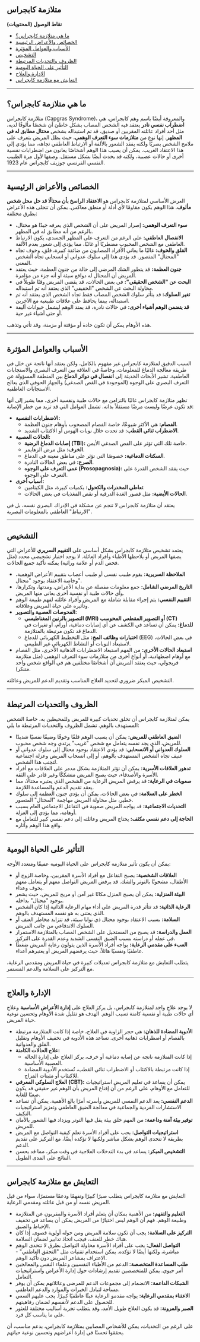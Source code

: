 ## متلازمة كابجراس

**نقاط الوصول (المحتويات)**

* [ما هي متلازمة كابجراس؟](#ما-هي-متلازمة-كابجراس؟)
* [الخصائص والأعراض الرئيسية](#الخصائص-والأعراض-الرئيسية)
* [الأسباب والعوامل المؤثرة](#الأسباب-والعوامل-المؤثرة)
* [التشخيص](#التشخيص)
* [الظروف والتحديات المرتبطة](#الظروف-والتحديات-المرتبطة)
* [التأثير على الحياة اليومية](#التأثير-على-الحياة-اليومية)
* [الإدارة والعلاج](#الإدارة-والعلاج)
* [التعايش مع متلازمة كابجراس](#التعايش-مع-متلازمة-كابجراس)

---

## ما هي متلازمة كابجراس؟

متلازمة كابجراس (Capgras Syndrome)، والمعروفة أيضًا باسم وهم كابجراس، هي **اضطراب نفسي نادر** يعتقد فيه الشخص المصاب بشكل خاطئ أن شخصًا مألوفًا لديه، مثل أحد أفراد عائلته المقربين أو صديق، قد تم استبداله بشخص **محتال مطابق له في المظهر**. إنها نوع من **متلازمات سوء التعرف الوهمي**، حيث يظل المريض يتعرف على ملامح الشخص بصريًا ولكنه يفقد الشعور بالألفة أو الارتباط العاطفي تجاهه، مما يؤدي إلى هذا الاعتقاد الغريب. يمكن أن يصيب هذا الوهم أشخاصًا يعانون من اضطرابات نفسية أخرى أو حالات عصبية، ولكنه قد يحدث أيضًا بشكل مستقل. وصفها لأول مرة الطبيب النفسي الفرنسي جوزيف كابجراس عام 1923.

---

## الخصائص والأعراض الرئيسية

العرض الأساسي لمتلازمة كابجراس هو **الاعتقاد الراسخ بأن محتالًا قد حل محل شخص مألوف**. هذا الوهم يكون مقاومًا لأي أدلة أو منطق معاكس. يمكن أن تتجلى هذه الأعراض بطرق مختلفة:

* **سوء التعرف الوهمي:** إصرار المريض على أن الشخص الذي يعرفه جيدًا هو محتال، بالرغم من أنه مطابق له في المظهر.
* **الانفصال العاطفي:** على الرغم من التعرف على المظهر الجسدي، يكون الارتباط العاطفي مع الشخص المحبوب مضطربًا أو غائبًا، مما يؤدي إلى شعور بعدم الألفة.
* **القلق والخوف:** غالبًا ما يعاني الأفراد المصابون من ضائقة كبيرة، قلق، وخوف تجاه "المحتال" المتصور. قد يؤدي هذا إلى سلوك عدواني أو انسحابي تجاه الشخص المعني.
* **جنون العظمة:** قد يتطور الشك المرضي إلى حالة من جنون العظمة، حيث يعتقد المريض أن المحتال له دوافع سيئة أو أنه جزء من مؤامرة.
* **البحث عن "الشخص الحقيقي":** في بعض الحالات، قد يقضي المريض وقتًا طويلاً في محاولة البحث عن الشخص "الحقيقي" الذي يعتقد أنه تم استبداله.
* **تغير السلوك:** قد يتأثر سلوك الشخص المصاب فقط تجاه الشخص الذي يعتقد أنه تم استبداله، بينما يحافظ على علاقات طبيعية مع الآخرين.
* **قد يتضمن الوهم أشياء أخرى:** في حالات نادرة، قد يمتد الوهم ليشمل حيوانات أليفة أو حتى أشياء غير حية.

هذه الأوهام يمكن أن تكون حادة أو مؤقتة أو مزمنة، وقد تأتي وتذهب.

---

## الأسباب والعوامل المؤثرة

السبب الدقيق لمتلازمة كابجراس غير مفهوم بالكامل، ولكن يعتقد أنها ناتجة عن خلل في طريقة معالجة الدماغ للمعلومات، وخاصةً في العلاقة بين التعرف البصري والاستجابات العاطفية. تشير الأبحاث الحديثة إلى **انفصال في دوائر الدماغ** بين المنطقة المسؤولة عن التعرف البصري على الوجوه (الموجودة في الفص الصدغي) والجهاز الحوفي الذي يعالج الاستجابات العاطفية.

تظهر متلازمة كابجراس غالبًا بالتزامن مع حالات طبية ونفسية أخرى، مما يشير إلى أنها قد تكون عرضًا وليست مرضًا مستقلاً بذاته. تشمل العوامل التي قد تزيد من خطر الإصابة:

* **الاضطرابات النفسية:**
    * **الفصام:** هي الأكثر شيوعًا، خاصة الفصام المصحوب بأوهام جنون العظمة.
    * **الاضطراب ثنائي القطب:** قد تحدث خلال نوبات الهوس أو الاكتئاب الشديد.
* **الحالات العصبية:**
    * **إصابات الدماغ الرضية (TBI):** خاصة تلك التي تؤثر على الفص الصدغي الأيمن.
    * **الخرف:** مثل مرض الزهايمر.
    * **السكتات الدماغية:** خصوصًا التي تؤثر على مناطق معينة في الدماغ.
    * **الصرع:** في بعض الحالات النادرة.
    * **عمى التعرف على الوجوه (Prosopagnosia):** حيث يفقد الشخص القدرة على التعرف على الوجوه.
* **أسباب أخرى:**
    * **تعاطي المخدرات والكحول:** بكميات كبيرة، مثل الكيتامين.
    * **الحالات الأيضية:** مثل قصور الغدة الدرقية أو نقص المغذيات في بعض الحالات.

يعتقد أن متلازمة كابجراس لا تنجم عن مشكلة في الإدراك البصري نفسه، بل في "الارتباط" العاطفي بالمعلومات البصرية.

---

## التشخيص

يعتمد تشخيص متلازمة كابجراس بشكل أساسي على **التقييم السريري** للأعراض التي يصفها المريض أو يلاحظها الأطباء وأفراد العائلة. لا يوجد اختبار تشخيصي محدد (مثل فحص الدم أو علامة وراثية) يمكنه تأكيد جميع الحالات.

* **الملاحظة السريرية:** يقوم طبيب نفسي أو طبيب أعصاب بتقييم الأعراض الوهمية، وخاصة الاعتقاد بوجود "محتال".
* **التاريخ المرضي الشامل:** جمع معلومات مفصلة عن بداية الأعراض، ومدتها، وتكرارها، وأي حالات طبية أو نفسية أخرى يعاني منها المريض.
* **التقييم النفسي:** يتم إجراء مقابلة شاملة مع المريض وأفراد عائلته لفهم طبيعة الوهم وتأثيره على حياة المريض وعلاقاته.
* **الفحوصات العصبية والتصوير:**
    * **التصوير بالرنين المغناطيسي (MRI) أو التصوير المقطعي المحوسب (CT) للدماغ:** يمكن أن تساعد في الكشف عن أي إصابات دماغية، أورام، أو تغيرات في الدماغ قد تكون مرتبطة بالمتلازمة.
    * **اختبارات وظائف المخ:** مثل التخطيط الكهربائي للدماغ (EEG) في بعض الحالات، لاستبعاد النوبات أو النشاط الكهربائي غير الطبيعي.
* **استبعاد الحالات الأخرى:** من المهم استبعاد الاضطرابات الذهانية الأخرى، مثل الفصام مع أوهام اضطهادية، أو أنواع أخرى من متلازمات سوء التعرف الوهمي (مثل متلازمة فريجولي، حيث يعتقد المريض أن أشخاصًا مختلفين هم في الواقع شخص واحد متنكر).

التشخيص المبكر ضروري لتحديد العلاج المناسب وتقديم الدعم للمريض وعائلته.

---

## الظروف والتحديات المرتبطة

يمكن لمتلازمة كابجراس أن تخلق تحديات كبيرة للمريض وللمحيطين به، خاصةً الشخص المستهدف بالوهم. تشمل الظروف والتحديات المرتبطة ما يلي:

* **الضيق العاطفي للمريض:** يمكن أن يسبب الوهم قلقًا وخوفًا وضيقًا نفسيًا شديدًا للمريض، الذي يجد نفسه يتعامل مع شخص "غريب" يرتدي وجه شخص محبوب.
* **السلوك العدواني أو الانسحابي:** قد يؤدي الاعتقاد بوجود محتال إلى سلوك عدواني أو عنيف تجاه الشخص المستهدف بالوهم، أو إلى انسحاب المريض وعزلة اجتماعية لتجنب هذا الشخص.
* **تدهور العلاقات الأسرية:** يمكن أن تؤثر المتلازمة بشكل مدمر على العلاقات مع أفراد الأسرة والأصدقاء، حيث يصبح المريض متشككًا وغير قادر على الثقة.
* **صعوبات في الرعاية:** قد يرفض المريض الرعاية من الشخص الذي يعتبره محتالًا، مما يعقد تقديم الدعم والمساعدة اللازمة.
* **الخطر على السلامة:** في بعض الحالات، يمكن أن يؤدي جنون العظمة إلى سلوك خطير، مثل محاولة المريض مهاجمة "المحتال" المتصور.
* **التحديات الاجتماعية:** قد يواجه المريض صعوبة في التفاعل الاجتماعي العام بسبب أوهامه، مما يؤدي إلى العزلة.
* **الحاجة إلى دعم نفسي مكثف:** يحتاج المريض وعائلته إلى دعم نفسي كبير للتعامل مع واقع هذا الوهم وآثاره.

---

## التأثير على الحياة اليومية

يمكن أن يكون تأثير متلازمة كابجراس على الحياة اليومية عميقًا ومتعدد الأوجه:

* **العلاقات الشخصية:** يصبح التفاعل مع أفراد الأسرة المقربين، وخاصة الزوج أو الأطفال، مشحونًا بالتوتر والشك. قد يرفض المريض التواصل معهم أو يتعامل معهم بخوف وعداء.
* **البيئة المنزلية:** يمكن أن يصبح المنزل مكانًا غير آمن أو مريح للمريض، حيث يشعر بوجود "محتال" بداخله.
* **الرعاية الذاتية:** قد تتأثر قدرة المريض على أداء مهام الرعاية الذاتية إذا كان الشخص الذي يعتني به هو نفسه المستهدف بالوهم.
* **السلامة:** بسبب الاعتقاد بوجود محتال ذي نوايا سيئة، قد تتزايد مخاطر العنف أو السلوك الاندفاعي من جانب المريض.
* **العمل والدراسة:** قد يصبح من المستحيل على الشخص المصاب بالمتلازمة الاستمرار في عمله أو دراسته بسبب الضيق النفسي الشديد وعدم القدرة على التركيز.
* **العبء على مقدمي الرعاية:** يواجه أفراد الأسرة الذين يتولون رعاية المريض ضغطًا عاطفيًا ونفسيًا هائلاً، حيث يرفضهم المريض أو يعتبرهم أعداء.

يتطلب التعايش مع متلازمة كابجراس تعديلات كبيرة في حياة المريض ومقدمي الرعاية، مع التركيز على السلامة والدعم المستمر.

---

## الإدارة والعلاج

لا يوجد علاج واحد لمتلازمة كابجراس، بل يركز العلاج على **إدارة الأعراض الأساسية** وعلاج أي حالات طبية أو نفسية كامنة تسبب الوهم. الهدف هو تقليل شدة الأوهام وتحسين نوعية حياة المريض.

* **الأدوية المضادة للذهان:** هي حجر الزاوية في العلاج، خاصة إذا كانت المتلازمة مرتبطة بالفصام أو اضطرابات ذهانية أخرى. تساعد هذه الأدوية في تخفيف الأوهام وتقليل القلق والعدوانية.
* **علاج الحالات الكامنة:**
    * إذا كانت المتلازمة ناتجة عن إصابة دماغية أو خرف، يركز العلاج على إدارة الحالة العصبية الأساسية.
    * إذا كانت مرتبطة بالاكتئاب أو الاضطراب ثنائي القطب، تُستخدم الأدوية المضادة للاكتئاب أو مثبتات المزاج.
* **العلاج السلوكي المعرفي (CBT):** يمكن أن يساعد في تعليم المريض استراتيجيات للتعامل مع الأوهام، على الرغم من أن إقناع المريض بأن الوهم غير حقيقي قد يكون صعبًا للغاية.
* **الدعم النفسي:** يعد الدعم النفسي للمريض وأسرته أمرًا بالغ الأهمية. يمكن أن تساعد الاستشارات الفردية والجماعية في معالجة الضيق العاطفي وتعزيز استراتيجيات التكيف.
* **توفير بيئة آمنة وداعمة:** من المهم خلق بيئة يقل فيها التوتر ويزداد فيها الشعور بالأمان للمريض.
* **استراتيجيات التواصل:** يجب على أفراد الأسرة تعلم كيفية التواصل مع المريض بطريقة لا تتحدى الوهم بشكل مباشر ولكنها لا تؤكده أيضًا، مع التركيز على تقديم الدعم.
* **التشخيص المبكر:** يساعد في بدء التدخلات العلاجية في وقت مبكر، مما قد يحسن النتائج على المدى الطويل.

---

## التعايش مع متلازمة كابجراس

التعايش مع متلازمة كابجراس يتطلب صبرًا كبيرًا وتفهمًا ودعمًا مستمرًا، سواء من قبل المريض نفسه أو من قبل عائلته ومقدمي الرعاية.

* **التعليم والتفهم:** من الأهمية بمكان أن يتعلم أفراد الأسرة والمقربون عن المتلازمة وطبيعة الوهم. فهم أن الوهم ليس اختيارًا من المريض يمكن أن يساعد في تخفيف الإحباط والضيق.
* **التركيز على السلامة:** يجب أن تكون سلامة المريض ومن حوله أولوية قصوى. إذا كان هناك خطر للعنف، فيجب اتخاذ تدابير لضمان السلامة.
* **التواصل الفعال:** يجب على أفراد الأسرة محاولة التواصل بطرق لا تتحدى الوهم مباشرة، ولكنها أيضًا لا تؤكده. يمكن استخدام تقنيات مثل "التحقق العاطفي" - الاعتراف بمشاعر المريض دون تأكيد الوهم.
* **طلب المساعدة المتخصصة:** الدعم من الأطباء النفسيين وعلماء النفس والمعالجين أمر حيوي. يمكن للمتخصصين تقديم إرشادات حول إدارة الأعراض واستراتيجيات التعامل.
* **الشبكات الداعمة:** الانضمام إلى مجموعات الدعم للمرضى وعائلاتهم يمكن أن يوفر مساحة لتبادل الخبرات والموارد والدعم العاطفي.
* **الاعتناء بمقدمي الرعاية:** يواجه مقدمو الرعاية عبئًا عاطفيًا كبيرًا. يجب عليهم السعي للحصول على الدعم لأنفسهم لضمان رفاهيتهم.
* **الصبر والمرونة:** قد يكون العلاج طويل الأمد، وقد يتطلب تجربة أساليب مختلفة للعثور على ما يناسب كل فرد.

على الرغم من التحديات، يمكن للأشخاص المصابين بمتلازمة كابجراس، بدعم مناسب، أن يحققوا تحسنًا في إدارة أعراضهم وتحسين نوعية حياتهم.

